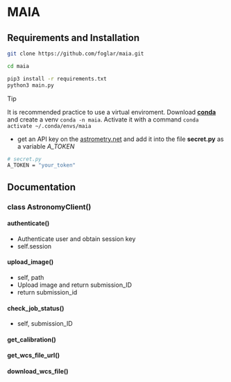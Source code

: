 # MAIA

## Requirements and Installation

```bash
git clone https://github.com/foglar/maia.git

cd maia

pip3 install -r requirements.txt
python3 main.py
```

> [!TIP]
> It is recommended practice to use a virtual enviroment.
> Download **[conda][conda]** and create a venv `conda -n maia`.
> Activate it with a command `conda activate ~/.conda/envs/maia`

- get an API key on the [astrometry.net][astrometryapi] and add it into the file **secret.py** as a variable *A_TOKEN*

```bash
# secret.py
A_TOKEN = "your_token"
```

## Documentation

### class AstronomyClient()

#### authenticate()

- Authenticate user and obtain session key
- self.session

#### upload_image()

- self, path
- Upload image and return submission_ID
- return submission_id

#### check_job_status()

- self, submission_ID

#### get_calibration()

#### get_wcs_file_url()

#### download_wcs_file()

[astrometryapi]: https://nova.astrometry.net/api_help
[conda]: https://www.anaconda.com/download/